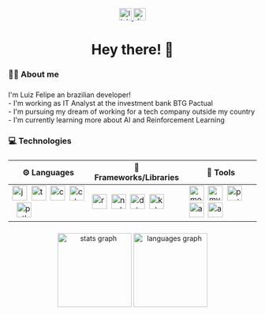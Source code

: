 <div align="center">
  <a href="https://www.linkedin.com/in/luiz-felipe-moura-aa109012a/?locale=en_US" target="_blank">
    <img src="https://img.shields.io/static/v1?message=LinkedIn&logo=linkedin&label=&color=0077B5&logoColor=white&labelColor=&style=for-the-badge" height="25" alt="linkedin logo"  />
  </a>
  <a href="_plushfire_" target="_blank">
    <img src="https://img.shields.io/static/v1?message=Discord&logo=discord&label=&color=7289DA&logoColor=white&labelColor=&style=for-the-badge" height="25" alt="discord logo"  />
  </a>
</div>

###

<h1 align="center">Hey there! 👋</h1>

###

<h3 align="left">👨‍💻 About me</h3>

###

<p align="left">
  I'm Luiz Felipe an brazilian developer!
  <br>- I'm working as IT Analyst at the investment bank BTG Pactual
  <br>- I'm pursuing my dream of working for a tech company outside my country
  <br>- I'm currently learning more about AI and Reinforcement Learning
</p>

###

<h3 align="left">💻 Technologies</h3>

###

<div align="center">
  
  | ⚙ Languages      | 🧰 Frameworks/Libraries | 🔧 Tools         |
  |------------------|-------------------------|------------------|
  | <img src="https://skillicons.dev/icons?i=js" height="30" alt="javascript logo" />&nbsp;&nbsp;<img src="https://skillicons.dev/icons?i=ts" height="30" alt="typescript logo" />&nbsp;&nbsp;<img src="https://skillicons.dev/icons?i=css" height="30" alt="css3 logo" />&nbsp;&nbsp;<img src="https://skillicons.dev/icons?i=cs" height="30" alt="csharp logo" />&nbsp;&nbsp;<img src="https://skillicons.dev/icons?i=py" height="30" alt="python logo"  /> | <img src="https://skillicons.dev/icons?i=react" height="30" alt="react logo" />&nbsp;&nbsp;<img src="https://skillicons.dev/icons?i=nodejs" height="30" alt="nodejs logo" />&nbsp;&nbsp;<img src="https://skillicons.dev/icons?i=dotnet" height="30" alt="dot-net logo" />&nbsp;&nbsp;<img src="https://skillicons.dev/icons?i=kubernetes" height="30" alt="kubernetes logo"  /> | <img src="https://skillicons.dev/icons?i=mongodb" height="30" alt="mongodb logo" />&nbsp;&nbsp;<img src="https://skillicons.dev/icons?i=mysql" height="30" alt="mysql logo" />&nbsp;&nbsp;<img src="https://skillicons.dev/icons?i=postgres" height="30" alt="postgresql logo" />&nbsp;&nbsp;<img src="https://skillicons.dev/icons?i=aws" height="30" alt="amazonwebservices logo" />&nbsp;&nbsp;<img src="https://skillicons.dev/icons?i=azure" height="30" alt="azure logo"  /> |

</div>

###

<div align="center">
  <img src="https://github-readme-stats.vercel.app/api?username=LuizFelipeM&hide_title=false&hide_rank=true&show_icons=true&include_all_commits=true&count_private=true&disable_animations=false&theme=dracula&locale=en&hide_border=true&order=1" height="150" alt="stats graph"  />
  <img src="https://github-readme-stats.vercel.app/api/top-langs?username=LuizFelipeM&locale=en&hide_title=false&layout=compact&card_width=320&langs_count=5&theme=dracula&hide_border=true&order=2" height="150" alt="languages graph"  />
</div>

###
